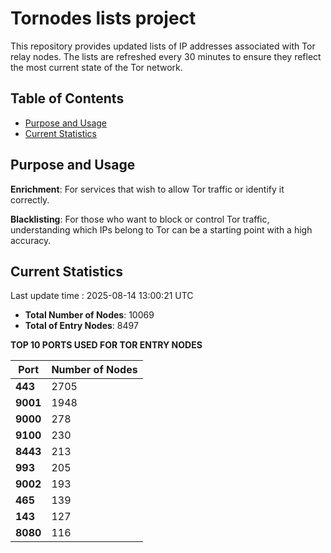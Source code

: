 # Tornodes lists project

This repository provides updated lists of IP addresses associated with Tor relay nodes. The lists are refreshed every 30 minutes to ensure they reflect the most current state of the Tor network.

## Table of Contents

- [Purpose and Usage](#purpose-and-usage)
- [Current Statistics](#current-statistics)


## Purpose and Usage

**Enrichment**: For services that wish to allow Tor traffic or identify it correctly.

**Blacklisting**: For those who want to block or control Tor traffic, understanding which IPs belong to Tor can be a starting point with a high accuracy.

## Current Statistics

Last update time : 2025-08-14 13:00:21 UTC

- **Total Number of Nodes**: 10069
- **Total of Entry Nodes**: 8497

**TOP 10 PORTS USED FOR TOR ENTRY NODES**

| **Port** | **Number of Nodes** |
|------|-----------------|
| **443**   | 2705  |
| **9001**   | 1948  |
| **9000**   | 278  |
| **9100**   | 230  |
| **8443**   | 213  |
| **993**   | 205  |
| **9002**   | 193  |
| **465**   | 139  |
| **143**   | 127  |
| **8080**   | 116  |


